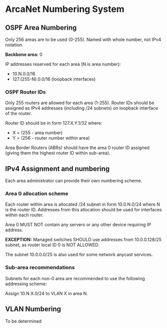 # ArcaNet Numbering System

## OSPF Area Numbering

Only 256 areas are to be used (0-255). Named with whole number, not IPv4
notation.

**Backbone area:** 0

IP addresses reserved for each area (N is area number):

 - 10.N.0.0/16
 - 127.(255-N).0.0/16 (loopback interfaces)

### OSPF Router IDs

Only 255 routers are allowed for each area (1-255). Router IDs should be
assigned as IPv4 addresses (including /24 subnets) on loopback interface
of the router.

Router ID should be in form 127.X.Y.1/32 where:

 - X = (255 - area number)
 - Y = (256 - router number within area)

Area Border Routers (ABRs) should have the area 0 router ID assigned (giving
them the highest router ID within sub-area).

## IPv4 Assignment and numbering

Each area administrator can provide their own numbering scheme.

### Area 0 allocation scheme

Each router within area is allocated /24 subnet in form 10.0.N.0/24 where N is
the router ID. Addresses from this allocation should be used for interfaces
within each router.

Area 0 MUST NOT contain any servers or any other device requiring IP address.

**EXCEPTION:** Managed switches SHOULD use addresses from 10.0.0.128/25 subnet,
as router local ID 0 is NOT ALLOWED.

The subnet 10.0.0.0/25 is also used for some network anycast services.

### Sub-area recommendations

Subnets for each non-0 area are recommended to use the following addressing
scheme:

Assign 10.N.X.0/24 to VLAN X in area N.

## VLAN Numbering

To be determined
